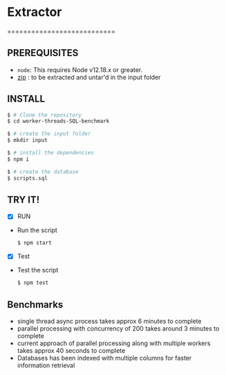 # Extractor
===========================

PREREQUISITES
-------------

- `node`: This requires Node v12.18.x or greater.
- [zip](http://www.gutenberg.org/cache/epub/feeds/rdf-files.tar.zip) : to be extracted and untar'd in the input folder

INSTALL
-------

   ```sh
   $ # Clone the repository
   $ cd worker-threads-SQL-benchmark
   
   $ # create the input folder
   $ mkdir input
   
   $ # install the dependencies
   $ npm i
   
   $ # create the database
   $ scripts.sql
   ```

TRY IT!
-------
- [x] RUN

 - Run the script

   ```sh
   $ npm start
   ```

- [x] Test

- Test the script

   ```sh
   $ npm test
   ```
   
## Benchmarks
- single thread async process takes approx 6 minutes to complete
- parallel processing with concurrency of 200 takes around 3 minutes to complete
- current approach of parallel processing along with multiple workers takes approx 40 seconds to complete
- Databases has been indexed with multiple columns for faster information retrieval
